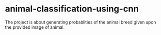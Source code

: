 # animal-classification-using-cnn
The project is about generating probablities of the animal breed given upon the provided image of animal.
